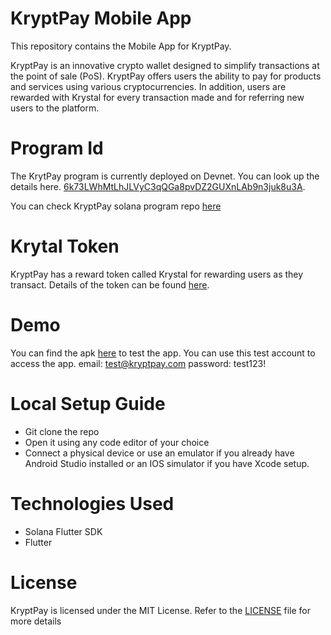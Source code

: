 # KryptPay Mobile App
This repository contains the Mobile App for KryptPay.

KryptPay is an innovative crypto wallet designed to simplify transactions at the point of sale (PoS). KryptPay offers users the ability to pay for products and services using various cryptocurrencies.
In addition, users are rewarded with Krystal for every transaction made and for referring new users to the platform.

# Program Id
The KrytPay program is currently deployed on Devnet. You can look up the details here. [6k73LWhMtLhJLVyC3qQGa8pvDZ2GUXnLAb9n3juk8u3A](https://explorer.solana.com/address/6k73LWhMtLhJLVyC3qQGa8pvDZ2GUXnLAb9n3juk8u3A?cluster=devnet).

You can check KryptPay solana program repo [here](https://github.com/KryptPay/kryptpay-solana-contract)

# Krytal Token
KryptPay has a reward token called Krystal for rewarding users as they transact. Details of the token can be found [here](https://explorer.solana.com/address/CUk8ssbVUtc5HA6o458Cm2pGGMWMbwm7TjGTmhmhomvD?cluster=devnet).

# Demo
You can find the apk [here]() to test the app. You can use this test account to access the app. 
email: test@kryptpay.com
password: test123!

# Local Setup Guide
- Git clone the repo 
- Open it using any code editor of your choice
- Connect a physical device or use an emulator if you already have Android Studio installed or an IOS simulator if you have Xcode setup.

# Technologies Used
- Solana Flutter SDK
- Flutter


# License
KryptPay is licensed under the MIT License. Refer to the [LICENSE](https://github.com/KryptPay/kryptpay-mobile-app/blob/master/LICENSE) file for more details
